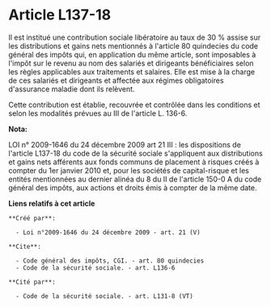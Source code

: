 # Article L137-18

Il est institué une contribution sociale libératoire au taux de 30 % assise sur les distributions et gains nets mentionnés à
l'article 80 quindecies du code général des impôts qui, en application du même article, sont imposables à l'impôt sur le
revenu au nom des salariés et dirigeants bénéficiaires selon les règles applicables aux traitements et salaires. Elle est
mise à la charge de ces salariés et dirigeants et affectée aux régimes obligatoires d'assurance maladie dont ils relèvent. 

Cette contribution est établie, recouvrée et contrôlée dans les conditions et selon les modalités prévues au III de l'article
L. 136-6.

**Nota:**

LOI n° 2009-1646 du 24 décembre 2009 art 21 III : les dispositions de l'article L137-18 du code de la sécurité sociale
s'appliquent aux distributions et gains nets afférents aux fonds communs de placement à risques créés à compter du 1er
janvier 2010 et, pour les sociétés de capital-risque et les entités mentionnées au dernier alinéa du 8 du II de l'article
150-0 A du code général des impôts, aux actions et droits émis à compter de la même date.

**Liens relatifs à cet article**

	**Créé par**:

	  - Loi n°2009-1646 du 24 décembre 2009 - art. 21 (V)

	**Cite**:

	  - Code général des impôts, CGI. - art. 80 quindecies
	  - Code de la sécurité sociale. - art. L136-6

	**Cité par**:

	  - Code de la sécurité sociale. - art. L131-8 (VT)
